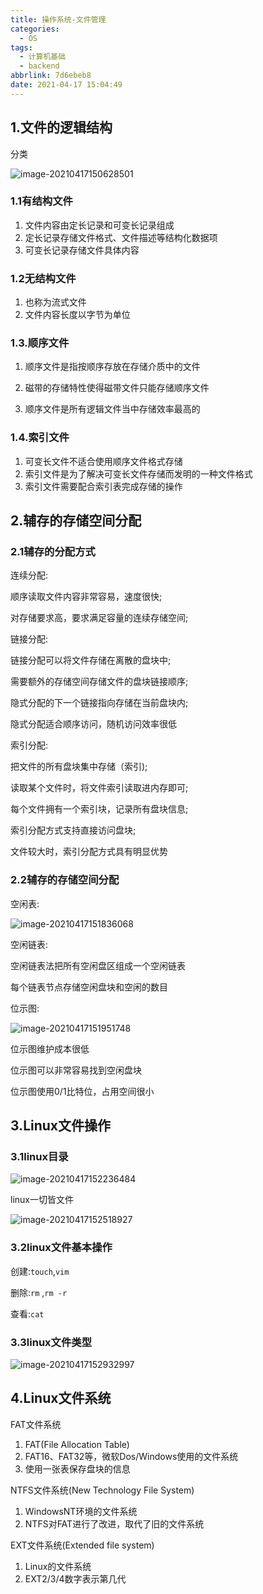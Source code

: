 ```yaml
---
title: 操作系统-文件管理
categories:
  - OS
tags:
  - 计算机基础
  - backend
abbrlink: 7d6ebeb8
date: 2021-04-17 15:04:49
---
```


## 1.文件的逻辑结构

分类

![image-20210417150628501](http://static.codenote.xyz/img/20210417150628.png)

### 1.1有结构文件

1. 文件内容由定长记录和可变长记录组成
2. 定长记录存储文件格式、文件描述等结构化数据项
3. 可变长记录存储文件具体内容

### 1.2无结构文件

1. 也称为流式文件
2. 文件内容长度以字节为单位

### 1.3.顺序文件

1. 顺序文件是指按顺序存放在存储介质中的文件

2. 磁带的存储特性使得磁带文件只能存储顺序文件

3. 顺序文件是所有逻辑文件当中存储效率最高的

### 1.4.索引文件

1. 可变长文件不适合使用顺序文件格式存储
2. 索引文件是为了解决可变长文件存储而发明的一种文件格式
3. 索引文件需要配合索引表完成存储的操作

## 2.辅存的存储空间分配

### 2.1辅存的分配方式

连续分配:

顺序读取文件内容非常容易，速度很快;

对存储要求高，要求满足容量的连续存储空间;

链接分配:

链接分配可以将文件存储在离散的盘块中;

需要额外的存储空间存储文件的盘块链接顺序;

隐式分配的下一个链接指向存储在当前盘块内;

隐式分配适合顺序访问，随机访问效率很低

索引分配:

把文件的所有盘块集中存储（索引);

读取某个文件时，将文件索引读取进内存即可;

每个文件拥有一个索引块，记录所有盘块信息;

索引分配方式支持直接访问盘块;

文件较大时，索引分配方式具有明显优势

### 2.2辅存的存储空间分配

空闲表:

![image-20210417151836068](http://static.codenote.xyz/img/20210417151836.png)

空闲链表:

空闲链表法把所有空闲盘区组成一个空闲链表

每个链表节点存储空闲盘块和空闲的数目

位示图:

![image-20210417151951748](http://static.codenote.xyz/img/20210417151951.png)

位示图维护成本很低

位示图可以非常容易找到空闲盘块

位示图使用0/1比特位，占用空间很小

## 3.Linux文件操作

### 3.1linux目录

![image-20210417152236484](http://static.codenote.xyz/img/20210417152236.png)

linux一切皆文件

![image-20210417152518927](http://static.codenote.xyz/img/20210417152519.png)

### 3.2linux文件基本操作

创建:`touch`,`vim`

删除:`rm` ,`rm -r`

查看:`cat`

### 3.3linux文件类型

![image-20210417152932997](http://static.codenote.xyz/img/20210417152933.png)

## 4.Linux文件系统

FAT文件系统

1. FAT(File Allocation Table)
2. FAT16、FAT32等，微软Dos/Windows使用的文件系统
3. 使用一张表保存盘块的信息

NTFS文件系统(New Technology File System)

1. WindowsNT环境的文件系统
2. NTFS对FAT进行了改进，取代了旧的文件系统

EXT文件系统(Extended file system)

1. Linux的文件系统
2. EXT2/3/4数字表示第几代

